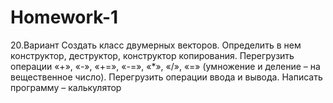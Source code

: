 # Homework-1
20.Вариант Создать класс двумерных векторов. Определить в нем конструктор, деструктор, конструктор копирования. Перегрузить операции «+», «-», «+=», «-=», «*», «/», «=» (умножение и деление – на вещественное число). Перегрузить операции ввода и  вывода. Написать программу – калькулятор
